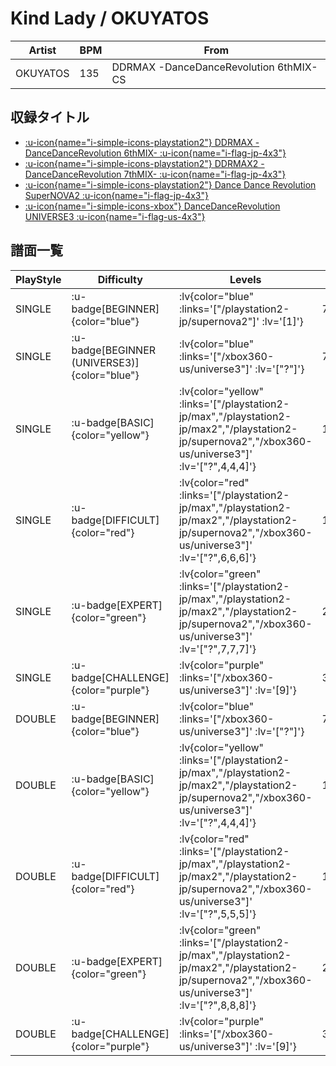 # Kind Lady / OKUYATOS

|Artist|BPM|From|
|------|---|----|
|OKUYATOS|135|DDRMAX -DanceDanceRevolution 6thMIX- CS|

## 収録タイトル

- [ :u-icon{name="i-simple-icons-playstation2"} DDRMAX -DanceDanceRevolution 6thMIX- :u-icon{name="i-flag-jp-4x3"} ](/playstation2-jp/max)
- [ :u-icon{name="i-simple-icons-playstation2"} DDRMAX2 -DanceDanceRevolution 7thMIX- :u-icon{name="i-flag-jp-4x3"} ](/playstation2-jp/max2)
- [ :u-icon{name="i-simple-icons-playstation2"} Dance Dance Revolution SuperNOVA2 :u-icon{name="i-flag-jp-4x3"} ](/playstation2-jp/supernova2)
- [ :u-icon{name="i-simple-icons-xbox"} DanceDanceRevolution UNIVERSE3 :u-icon{name="i-flag-us-4x3"} ](/xbox360-us/universe3)

## 譜面一覧

|PlayStyle|Difficulty|Levels|Notes|Movie|
|---------|----------|------|-----|-----|
|SINGLE| :u-badge[BEGINNER]{color="blue"} | :lv{color="blue" :links='["/playstation2-jp/supernova2"]' :lv='[1]'} |79/0||
|SINGLE| :u-badge[BEGINNER (UNIVERSE3)]{color="blue"} | :lv{color="blue" :links='["/xbox360-us/universe3"]' :lv='["?"]'} |74/0||
|SINGLE| :u-badge[BASIC]{color="yellow"} | :lv{color="yellow" :links='["/playstation2-jp/max","/playstation2-jp/max2","/playstation2-jp/supernova2","/xbox360-us/universe3"]' :lv='["?",4,4,4]'} |152/21||
|SINGLE| :u-badge[DIFFICULT]{color="red"} | :lv{color="red" :links='["/playstation2-jp/max","/playstation2-jp/max2","/playstation2-jp/supernova2","/xbox360-us/universe3"]' :lv='["?",6,6,6]'} |187/32||
|SINGLE| :u-badge[EXPERT]{color="green"} | :lv{color="green" :links='["/playstation2-jp/max","/playstation2-jp/max2","/playstation2-jp/supernova2","/xbox360-us/universe3"]' :lv='["?",7,7,7]'} |231/36||
|SINGLE| :u-badge[CHALLENGE]{color="purple"} | :lv{color="purple" :links='["/xbox360-us/universe3"]' :lv='[9]'} |375/17||
|DOUBLE| :u-badge[BEGINNER]{color="blue"} | :lv{color="blue" :links='["/xbox360-us/universe3"]' :lv='["?"]'} |74/0||
|DOUBLE| :u-badge[BASIC]{color="yellow"} | :lv{color="yellow" :links='["/playstation2-jp/max","/playstation2-jp/max2","/playstation2-jp/supernova2","/xbox360-us/universe3"]' :lv='["?",4,4,4]'} |140/14||
|DOUBLE| :u-badge[DIFFICULT]{color="red"} | :lv{color="red" :links='["/playstation2-jp/max","/playstation2-jp/max2","/playstation2-jp/supernova2","/xbox360-us/universe3"]' :lv='["?",5,5,5]'} |173/15||
|DOUBLE| :u-badge[EXPERT]{color="green"} | :lv{color="green" :links='["/playstation2-jp/max","/playstation2-jp/max2","/playstation2-jp/supernova2","/xbox360-us/universe3"]' :lv='["?",8,8,8]'} |231/8||
|DOUBLE| :u-badge[CHALLENGE]{color="purple"} | :lv{color="purple" :links='["/xbox360-us/universe3"]' :lv='[9]'} |375/1||
